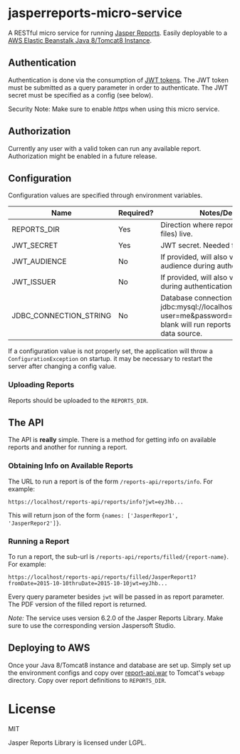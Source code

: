 # jasperreports-micro-service

A RESTful micro service for running [Jasper Reports](http://community.jaspersoft.com/).  Easily deployable to a [AWS Elastic Beanstalk Java 8/Tomcat8 Instance](https://aws.amazon.com/about-aws/whats-new/2014/11/05/aws-elastic-beanstalk-supports-java8-tomcat8/).

## Authentication

Authentication is done via the consumption of [JWT tokens](http://jwt.io/).  The JWT token must be submitted as a query parameter in order to authenticate.  The JWT secret must be specified as a config (see below).

Security Note:  Make sure to enable *https* when using this micro service.

## Authorization

Currently any user with a valid token can run any available report.  Authorization might be enabled in a future release.

## Configuration

Configuration values are specified through environment variables.

Name               | Required? | Notes/Description
------------------ | --------- | ---------------------------
REPORTS_DIR | Yes       | Direction where report definition (*.jrxml files) live.
JWT_SECRET         | Yes       | JWT secret.  Needed for authentication.
JWT_AUDIENCE       | No        | If provided, will also validate JWT audience during authentication.
JWT_ISSUER         | No        | If provided, will also validate JWT issuer during authentication.
JDBC_CONNECTION_STRING | No | Database connection string.  For example, jdbc:mysql://localhost:3306/mydatabase?user=me&password=mypassword.  If blank will run reports against an empty data source.

If a configuration value is not properly set, the application will throw a `ConfigurationException` on startup.  it may be necessary to restart the server after changing a config value.

### Uploading Reports

Reports should be uploaded to the `REPORTS_DIR`.

## The API

The API is **really** simple.  There is a method for getting info on available reports and another for running a report.

### Obtaining Info on Available Reports

The URL to run a report is of the form `/reports-api/reports/info`.  For example:

```
https://localhost/reports-api/reports/info?jwt=eyJhb...
```

This will return json of the form `{names: ['JasperRepor1', 'JasperRepor2']}`.

### Running a Report

To run a report, the sub-url is `/reports-api/reports/filled/{report-name}`.  For example:

```
https://localhost/reports-api/reports/filled/JasperReport1?fromDate=2015-10-10thruDate=2015-10-10jwt=eyJhb...
```

Every query parameter besides `jwt` will be passed in as report parameter.  The PDF version of the filled report is returned.

*Note:* The service uses version 6.2.0 of the Jasper Reports Library.  Make sure to use the corresponding version Jaspersoft Studio.

## Deploying to AWS

Once your Java 8/Tomcat8 instance and database are set up.  Simply set up the environment configs and copy over [report-api.war](https://github.com/jonmbake/jasperreports-micro-service/blob/master/target/report-api.war) to Tomcat's `webapp` directory.  Copy over report definitions to `REPORTS_DIR`.

# License

MIT

Jasper Reports Library is licensed under LGPL.
